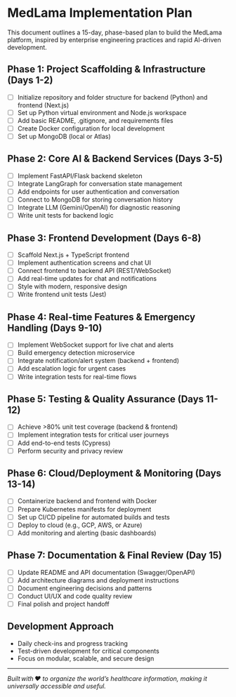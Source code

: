 # MedLama Implementation Plan

This document outlines a 15-day, phase-based plan to build the MedLama platform, inspired by enterprise engineering practices and rapid AI-driven development.

## Phase 1: Project Scaffolding & Infrastructure (Days 1-2)
- [ ] Initialize repository and folder structure for backend (Python) and frontend (Next.js)
- [ ] Set up Python virtual environment and Node.js workspace
- [ ] Add basic README, .gitignore, and requirements files
- [ ] Create Docker configuration for local development
- [ ] Set up MongoDB (local or Atlas)

## Phase 2: Core AI & Backend Services (Days 3-5)
- [ ] Implement FastAPI/Flask backend skeleton
- [ ] Integrate LangGraph for conversation state management
- [ ] Add endpoints for user authentication and conversation
- [ ] Connect to MongoDB for storing conversation history
- [ ] Integrate LLM (Gemini/OpenAI) for diagnostic reasoning
- [ ] Write unit tests for backend logic

## Phase 3: Frontend Development (Days 6-8)
- [ ] Scaffold Next.js + TypeScript frontend
- [ ] Implement authentication screens and chat UI
- [ ] Connect frontend to backend API (REST/WebSocket)
- [ ] Add real-time updates for chat and notifications
- [ ] Style with modern, responsive design
- [ ] Write frontend unit tests (Jest)

## Phase 4: Real-time Features & Emergency Handling (Days 9-10)
- [ ] Implement WebSocket support for live chat and alerts
- [ ] Build emergency detection microservice
- [ ] Integrate notification/alert system (backend + frontend)
- [ ] Add escalation logic for urgent cases
- [ ] Write integration tests for real-time flows

## Phase 5: Testing & Quality Assurance (Days 11-12)
- [ ] Achieve >80% unit test coverage (backend & frontend)
- [ ] Implement integration tests for critical user journeys
- [ ] Add end-to-end tests (Cypress)
- [ ] Perform security and privacy review

## Phase 6: Cloud/Deployment & Monitoring (Days 13-14)
- [ ] Containerize backend and frontend with Docker
- [ ] Prepare Kubernetes manifests for deployment
- [ ] Set up CI/CD pipeline for automated builds and tests
- [ ] Deploy to cloud (e.g., GCP, AWS, or Azure)
- [ ] Add monitoring and alerting (basic dashboards)

## Phase 7: Documentation & Final Review (Day 15)
- [ ] Update README and API documentation (Swagger/OpenAPI)
- [ ] Add architecture diagrams and deployment instructions
- [ ] Document engineering decisions and patterns
- [ ] Conduct UI/UX and code quality review
- [ ] Final polish and project handoff

## Development Approach
- Daily check-ins and progress tracking
- Test-driven development for critical components
- Focus on modular, scalable, and secure design

---

*Built with ❤️ to organize the world’s healthcare information, making it universally accessible and useful.*
